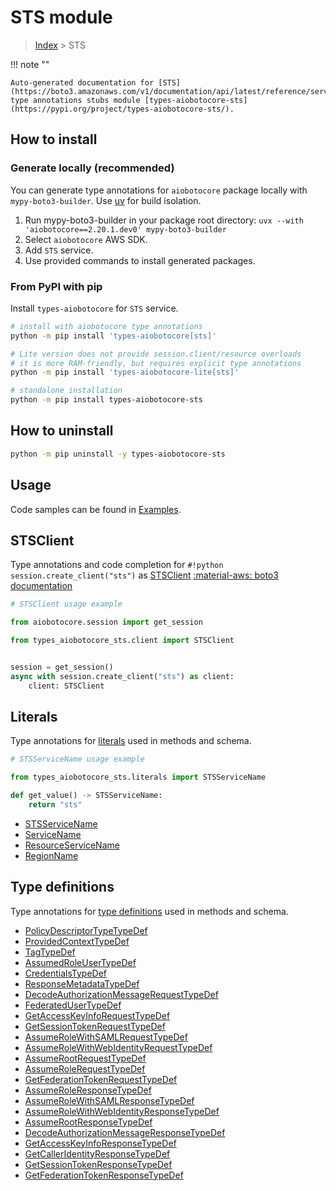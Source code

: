 # STS module

> [Index](../README.md) > STS


!!! note ""

    Auto-generated documentation for [STS](https://boto3.amazonaws.com/v1/documentation/api/latest/reference/services/sts.html#sts)
    type annotations stubs module [types-aiobotocore-sts](https://pypi.org/project/types-aiobotocore-sts/).

## How to install

### Generate locally (recommended)

You can generate type annotations for `aiobotocore` package locally with `mypy-boto3-builder`.
Use [uv](https://docs.astral.sh/uv/getting-started/installation/) for build isolation.

1. Run mypy-boto3-builder in your package root directory: `uvx --with 'aiobotocore==2.20.1.dev0' mypy-boto3-builder`
1. Select `aiobotocore` AWS SDK.
1. Add `STS` service.
1. Use provided commands to install generated packages.



### From PyPI with pip

Install `types-aiobotocore` for `STS` service.

```bash
# install with aiobotocore type annotations
python -m pip install 'types-aiobotocore[sts]'

# Lite version does not provide session.client/resource overloads
# it is more RAM-friendly, but requires explicit type annotations
python -m pip install 'types-aiobotocore-lite[sts]'

# standalone installation
python -m pip install types-aiobotocore-sts
```



## How to uninstall

```bash
python -m pip uninstall -y types-aiobotocore-sts
```

## Usage

Code samples can be found in [Examples](./usage.md).

## STSClient

Type annotations and code completion for  `#!python session.create_client("sts")` as [STSClient](./client.md)
[:material-aws: boto3 documentation](https://boto3.amazonaws.com/v1/documentation/api/latest/reference/services/sts.html#STS.Client)

```python
# STSClient usage example

from aiobotocore.session import get_session

from types_aiobotocore_sts.client import STSClient


session = get_session()
async with session.create_client("sts") as client:
    client: STSClient
```








## Literals

Type annotations for [literals](./literals.md) used in methods and schema.

```python
# STSServiceName usage example

from types_aiobotocore_sts.literals import STSServiceName

def get_value() -> STSServiceName:
    return "sts"
```

- [STSServiceName](./literals.md#stsservicename)
- [ServiceName](./literals.md#servicename)
- [ResourceServiceName](./literals.md#resourceservicename)
- [RegionName](./literals.md#regionname)




## Type definitions

Type annotations for [type definitions](./type_defs.md) used in methods and schema.

- [PolicyDescriptorTypeTypeDef](./type_defs.md#policydescriptortypetypedef)
- [ProvidedContextTypeDef](./type_defs.md#providedcontexttypedef)
- [TagTypeDef](./type_defs.md#tagtypedef)
- [AssumedRoleUserTypeDef](./type_defs.md#assumedroleusertypedef)
- [CredentialsTypeDef](./type_defs.md#credentialstypedef)
- [ResponseMetadataTypeDef](./type_defs.md#responsemetadatatypedef)
- [DecodeAuthorizationMessageRequestTypeDef](./type_defs.md#decodeauthorizationmessagerequesttypedef)
- [FederatedUserTypeDef](./type_defs.md#federatedusertypedef)
- [GetAccessKeyInfoRequestTypeDef](./type_defs.md#getaccesskeyinforequesttypedef)
- [GetSessionTokenRequestTypeDef](./type_defs.md#getsessiontokenrequesttypedef)
- [AssumeRoleWithSAMLRequestTypeDef](./type_defs.md#assumerolewithsamlrequesttypedef)
- [AssumeRoleWithWebIdentityRequestTypeDef](./type_defs.md#assumerolewithwebidentityrequesttypedef)
- [AssumeRootRequestTypeDef](./type_defs.md#assumerootrequesttypedef)
- [AssumeRoleRequestTypeDef](./type_defs.md#assumerolerequesttypedef)
- [GetFederationTokenRequestTypeDef](./type_defs.md#getfederationtokenrequesttypedef)
- [AssumeRoleResponseTypeDef](./type_defs.md#assumeroleresponsetypedef)
- [AssumeRoleWithSAMLResponseTypeDef](./type_defs.md#assumerolewithsamlresponsetypedef)
- [AssumeRoleWithWebIdentityResponseTypeDef](./type_defs.md#assumerolewithwebidentityresponsetypedef)
- [AssumeRootResponseTypeDef](./type_defs.md#assumerootresponsetypedef)
- [DecodeAuthorizationMessageResponseTypeDef](./type_defs.md#decodeauthorizationmessageresponsetypedef)
- [GetAccessKeyInfoResponseTypeDef](./type_defs.md#getaccesskeyinforesponsetypedef)
- [GetCallerIdentityResponseTypeDef](./type_defs.md#getcalleridentityresponsetypedef)
- [GetSessionTokenResponseTypeDef](./type_defs.md#getsessiontokenresponsetypedef)
- [GetFederationTokenResponseTypeDef](./type_defs.md#getfederationtokenresponsetypedef)


